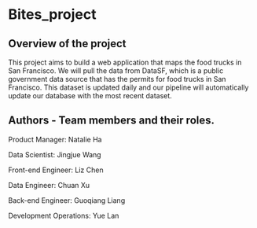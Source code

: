 # Bites_project

## Overview of the project

This project aims to build a web application that maps the food trucks in San Francisco. We will pull the data from DataSF, which is a public government data source that has the permits for food trucks in San Francisco. This dataset is updated daily and our pipeline will automatically update our database with the most recent dataset.

## Authors - Team members and their roles.

Product Manager: Natalie Ha

Data Scientist: Jingjue Wang

Front-end Engineer: Liz Chen

Data Engineer: Chuan Xu

Back-end Engineer: Guoqiang Liang

Development Operations: Yue Lan
